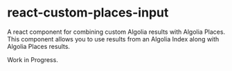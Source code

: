 # react-custom-places-input
A react component for combining custom Algolia results with Algolia Places. This component allows you to use results from an Algolia Index along with Algolia Places results.

Work in Progress.

